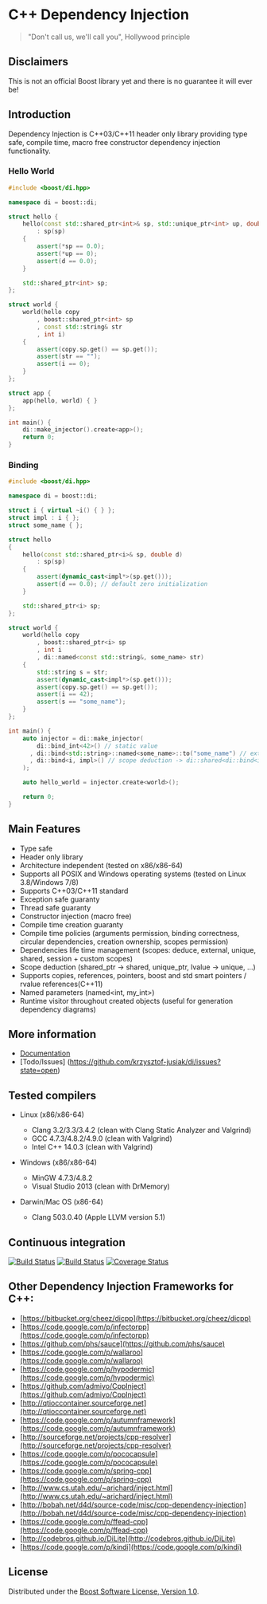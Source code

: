 # C++ Dependency Injection
> "Don't call us, we'll call you", Hollywood principle

## Disclaimers
This is not an official Boost library yet and there is no guarantee it will ever be!

## Introduction
Dependency Injection is C++03/C++11 header only library providing type safe, compile time, macro free constructor dependency injection functionality.

### Hello World

```cpp
#include <boost/di.hpp>

namespace di = boost::di;

struct hello {
    hello(const std::shared_ptr<int>& sp, std::unique_ptr<int> up, double d)
        : sp(sp)
    {
        assert(*sp == 0.0);
        assert(*up == 0);
        assert(d == 0.0);
    }

    std::shared_ptr<int> sp;
};

struct world {
    world(hello copy
        , boost::shared_ptr<int> sp
        , const std::string& str
        , int i)
    {
        assert(copy.sp.get() == sp.get());
        assert(str == "");
        assert(i == 0);
    }
};

struct app {
    app(hello, world) { }
};

int main() {
    di::make_injector().create<app>();
    return 0;
}
```

### Binding
```cpp
#include <boost/di.hpp>

namespace di = boost::di;

struct i { virtual ~i() { } };
struct impl : i { };
struct some_name { };

struct hello
{
    hello(const std::shared_ptr<i>& sp, double d)
        : sp(sp)
    {
        assert(dynamic_cast<impl*>(sp.get()));
        assert(d == 0.0); // default zero initialization
    }

    std::shared_ptr<i> sp;
};

struct world {
    world(hello copy
        , boost::shared_ptr<i> sp
        , int i
        , di::named<const std::string&, some_name> str)
    {
        std::string s = str;
        assert(dynamic_cast<impl*>(sp.get()));
        assert(copy.sp.get() == sp.get());
        assert(i == 42);
        assert(s == "some_name");
    }
};

int main() {
    auto injector = di::make_injector(
        di::bind_int<42>() // static value
      , di::bind<std::string>::named<some_name>::to("some_name") // external value
      , di::bind<i, impl>() // scope deduction -> di::shared<di::bind<i, impl>>
    );

    auto hello_world = injector.create<world>();

    return 0;
}
```

## Main Features
* Type safe
* Header only library
* Architecture independent (tested on x86/x86-64)
* Supports all POSIX and Windows operating systems (tested on Linux 3.8/Windows 7/8)
* Supports C++03/C++11 standard
* Exception safe guaranty
* Thread safe guaranty
* Constructor injection (macro free)
* Compile time creation guaranty
* Compile time policies (arguments permission, binding correctness, circular dependencies, creation ownership, scopes permission)
* Dependencies life time management (scopes: deduce, external, unique, shared, session + custom scopes)
* Scope deduction (shared\_ptr -> shared, unique\_ptr, lvalue -> unique, ...)
* Supports copies, references, pointers, boost and std smart pointers / rvalue references(C++11)
* Named parameters (named\<int, my\_int\>)
* Runtime visitor throughout created objects (useful for generation dependency diagrams)

## More information
* [Documentation](http://krzysztof-jusiak.github.com/di)
* [Todo/Issues] (https://github.com/krzysztof-jusiak/di/issues?state=open)

## Tested compilers
* Linux (x86/x86-64)
   * Clang 3.2/3.3/3.4.2 (clean with Clang Static Analyzer and Valgrind)
   * GCC 4.7.3/4.8.2/4.9.0 (clean with Valgrind)
   * Intel C++ 14.0.3 (clean with Valgrind)

* Windows (x86/x86-64)
   * MinGW 4.7.3/4.8.2
   * Visual Studio 2013 (clean with DrMemory)

* Darwin/Mac OS (x86-64)
   * Clang 503.0.40 (Apple LLVM version 5.1)

## Continuous integration
[![Build Status](https://travis-ci.org/krzysztof-jusiak/di.png?branch=master)](https://travis-ci.org/krzysztof-jusiak/di)
[![Build Status](https://ci.appveyor.com/api/projects/status/1il4knxh7tq9o5ic)](https://ci.appveyor.com/project/krzysztof-jusiak/di)
[![Coverage Status](https://coveralls.io/repos/krzysztof-jusiak/di/badge.png?branch=master)](https://coveralls.io/r/krzysztof-jusiak/di?branch=master)

## Other Dependency Injection Frameworks for C++:
 * [https://bitbucket.org/cheez/dicpp](https://bitbucket.org/cheez/dicpp)
 * [https://code.google.com/p/infectorpp](https://code.google.com/p/infectorpp)
 * [https://github.com/phs/sauce](https://github.com/phs/sauce)
 * [https://code.google.com/p/wallaroo](https://code.google.com/p/wallaroo)
 * [https://code.google.com/p/hypodermic](https://code.google.com/p/hypodermic)
 * [https://github.com/admiyo/CppInject](https://github.com/admiyo/CppInject)
 * [http://qtioccontainer.sourceforge.net](http://qtioccontainer.sourceforge.net)
 * [https://code.google.com/p/autumnframework](https://code.google.com/p/autumnframework)
 * [http://sourceforge.net/projects/cpp-resolver](http://sourceforge.net/projects/cpp-resolver)
 * [https://code.google.com/p/pococapsule](https://code.google.com/p/pococapsule)
 * [https://code.google.com/p/spring-cpp](https://code.google.com/p/spring-cpp)
 * [http://www.cs.utah.edu/~arichard/inject.html](http://www.cs.utah.edu/~arichard/inject.html)
 * [http://bobah.net/d4d/source-code/misc/cpp-dependency-injection](http://bobah.net/d4d/source-code/misc/cpp-dependency-injection)
 * [https://code.google.com/p/ffead-cpp](https://code.google.com/p/ffead-cpp)
 * [http://codebros.github.io/DiLite](http://codebros.github.io/DiLite)
 * [https://code.google.com/p/kindi](https://code.google.com/p/kindi)

## License
Distributed under the [Boost Software License, Version 1.0](http://www.boost.org/LICENSE_1_0.txt).

